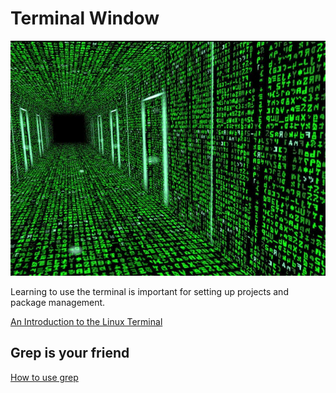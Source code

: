 # Terminal Window

![](matrix.jpg)

Learning to use the terminal is important for setting up projects and package management.

[An Introduction to the Linux Terminal](https://www.digitalocean.com/community/tutorials/an-introduction-to-the-linux-terminal)

## Grep is your friend
[How to use grep](https://www.cyberciti.biz/faq/howto-use-grep-command-in-linux-unix/)
